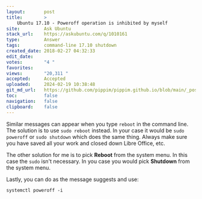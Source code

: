 ```yaml
---
layout:       post
title:        >
    Ubuntu 17.10 - Poweroff operation is inhibited by myself
site:         Ask Ubuntu
stack_url:    https://askubuntu.com/q/1010161
type:         Answer
tags:         command-line 17.10 shutdown
created_date: 2018-02-27 04:32:33
edit_date:    
votes:        "4 "
favorites:    
views:        "20,311 "
accepted:     Accepted
uploaded:     2024-02-19 10:38:48
git_md_url:   https://github.com/pippim/pippim.github.io/blob/main/_posts/2018/2018-02-27-Ubuntu-17.10-Poweroff-operation-is-inhibited-by-myself.md
toc:          false
navigation:   false
clipboard:    false
---
```


Similar messages can appear when you type `reboot` in the command line. The solution is to use `sudo reboot` instead. In your case it would be `sudo poweroff` or `sudo shutdown` which does the same thing. Always make sure you have saved all your work and closed down Libre Office, etc.

The other solution for me is to pick **Reboot** from the system menu. In this case the `sudo` isn't necessary. In you case you would pick **Shutdown** from the system menu.

Lastly, you can do as the message suggests and use:

``` 
systemctl poweroff -i
```
